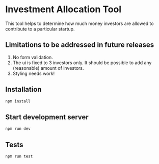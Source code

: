 # Investment Allocation Tool

This tool helps to determine how much money investors are allowed to contribute to a particular startup.

## Limitations to be addressed in future releases

1. No form validation.
2. The ui is fixed to 3 investors only. It should be possible to add any (reasonable) amount of investors.
3. Styling needs work!

## Installation

```bash
npm install
```

## Start development server

```bash
npm run dev
```

## Tests

```bash
npm run test
```
